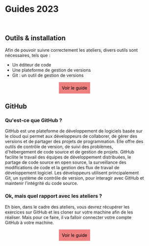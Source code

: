 <div style="width: 90%; margin:auto;">

# Guides 2023
<br>

## Outils & installation

Afin de pouvoir suivre correctement les ateliers, divers outils sont nécessaires, tels que :
- Un éditeur de code
- Une plateforme de gestion de versions
- Git : un outil de gestion de versions

<div style="display:flex; justify-content:center">
    <a style="padding:10px; background:lightcoral; color:black; text-decoration:none;" href="index.html?id=installation">Voir le guide</a>
</div>

## GitHub

### Qu'est-ce que GitHub ?
GitHub est une plateforme de développement de logiciels basée sur le cloud qui permet aux développeurs de collaborer, de gérer des versions et de partager des projets de programmation. Elle offre des outils de contrôle de version, de suivi des problèmes, d'hébergement de code source et de gestion de projets. GitHub facilite le travail des équipes de développement distribuées, le partage de code source en open source, la surveillance des modifications de code et la gestion des flux de travail de développement logiciel. Les développeurs utilisent principalement Git, un système de contrôle de version, pour interagir avec GitHub et maintenir l'intégrité du code source.

### Ok, mais quel rapport avec les ateliers ?

Eh bien, dans le cadre des ateliers, vous devrez récupérer les exercices sur GitHub et les cloner sur votre machine afin de les réaliser. Mais pour ce faire, il va falloir connecter votre compte GitHub à votre machine.

<div style="display:flex; justify-content:center">
    <a style="padding:10px; background:lightcoral; color:black; text-decoration:none;" href="index.html?id=github">Voir le guide</a>
</div>
<br>
<br>
<br>

</div>

